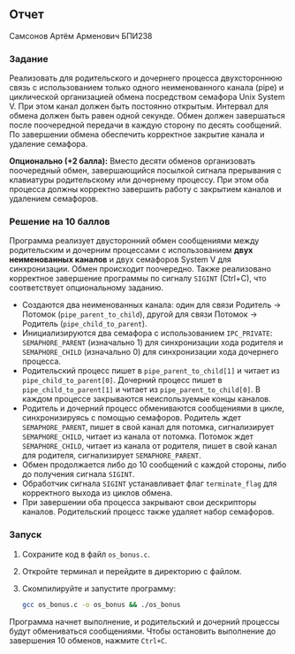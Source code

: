 ## Отчет

Самсонов Артём Арменович БПИ238

### Задание

Реализовать для родительского и дочернего процесса двухстороннюю связь с использованием только одного неименованного канала (pipe) и циклической организацией обмена посредством семафора Unix System V. При этом канал должен быть постоянно открытым. Интервал для обмена должен быть равен одной секунде. Обмен должен завершаться после поочередной передачи в каждую сторону по десять сообщений. По завершении обмена обеспечить корректное закрытие канала и удаление семафора.

**Опционально (+2 балла):** Вместо десяти обменов организовать поочередный обмен, завершающийся посылкой сигнала прерывания с клавиатуры родительскому или дочернему процессу. При этом оба процесса должны корректно завершить работу с закрытием каналов и удалением семафоров.

### Решение на 10 баллов

Программа реализует двусторонний обмен сообщениями между родительским и дочерним процессами с использованием **двух неименованных каналов** и двух семафоров System V для синхронизации. Обмен происходит поочередно. Также реализовано корректное завершение программы по сигналу `SIGINT` (Ctrl+C), что соответствует опциональному заданию.

- Создаются два неименованных канала: один для связи Родитель -> Потомок (`pipe_parent_to_child`), другой для связи Потомок -> Родитель (`pipe_child_to_parent`).
- Инициализируются два семафора с использованием `IPC_PRIVATE`: `SEMAPHORE_PARENT` (изначально 1) для синхронизации хода родителя и `SEMAPHORE_CHILD` (изначально 0) для синхронизации хода дочернего процесса.
- Родительский процесс пишет в `pipe_parent_to_child[1]` и читает из `pipe_child_to_parent[0]`. Дочерний процесс пишет в `pipe_child_to_parent[1]` и читает из `pipe_parent_to_child[0]`. В каждом процессе закрываются неиспользуемые концы каналов.
- Родитель и дочерний процесс обмениваются сообщениями в цикле, синхронизируясь с помощью семафоров. Родитель ждет `SEMAPHORE_PARENT`, пишет в свой канал для потомка, сигнализирует `SEMAPHORE_CHILD`, читает из канала от потомка. Потомок ждет `SEMAPHORE_CHILD`, читает из канала от родителя, пишет в свой канал для родителя, сигнализирует `SEMAPHORE_PARENT`.
- Обмен продолжается либо до 10 сообщений с каждой стороны, либо до получения сигнала `SIGINT`.
- Обработчик сигнала `SIGINT` устанавливает флаг `terminate_flag` для корректного выхода из циклов обмена.
- При завершении оба процесса закрывают свои дескрипторы каналов. Родительский процесс также удаляет набор семафоров.

### Запуск

1. Сохраните код в файл `os_bonus.c`.
2. Откройте терминал и перейдите в директорию с файлом.
3. Скомпилируйте и запустите программу:

   ```bash
   gcc os_bonus.c -o os_bonus && ./os_bonus
   ```

Программа начнет выполнение, и родительский и дочерний процессы будут обмениваться сообщениями. Чтобы остановить выполнение до завершения 10 обменов, нажмите `Ctrl+C`. 